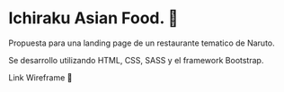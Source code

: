 # Ichiraku Asian Food. :sushi:

Propuesta para una landing page de un restaurante tematico de Naruto.

Se desarrollo utilizando HTML, CSS, SASS y el framework Bootstrap.

Link Wireframe :link:
